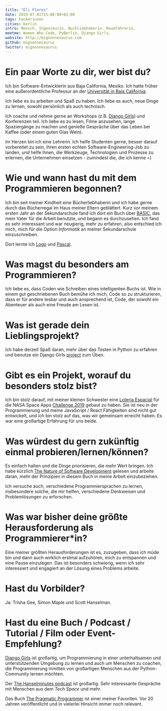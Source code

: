```yaml
---
title: "Eli Flores"
date: 2019-07-01T15:00:00+01:00
tags: hackerinnen
cities: berlin
intro: Mensch. Ingenieurin. Buchliebhaberin. Raumfahrerin.
meetme: Women Who Code, PyBerlin, Django Girls.
website: http://mignonnesaurus.com
github: mignonnesaurus
twitter: mignonnesaurus
---
```


# Ein paar Worte zu dir, wer bist du?

Ich bin Software-Entwicklerin aus Baja California, Mexiko. Ich hatte früher eine außerordentliche Professur an der [Universität in Baja California](http://www.uabc.mx/).

Ich liebe es zu arbeiten und Spaß zu haben. Ich liebe es auch, neue Dinge zu lernen, sowohl persönlich als auch technisch.

Ich coache und nehme gerne an Workshops (z.B. [Django Girls](https://djangogirls.org/)) und Konferenzen teil. Ich liebe es zu lesen, Filme anzusehen, lange Spaziergänge zu machen und genieße Gespräche über das Leben bei Kaffee (oder einem guten Glas Wein).

Im Herzen bin ich eine Lehrerin. Ich helfe Studenten gerne, besser darauf vorbereitet zu sein, ihren ersten echten Software-Engineering-Job zu landen, und helfe ihnen, die Werkzeuge, Technologien und Prozesse zu erlernen, die Unternehmen einsetzen - zumindest die, die ich kenne =)

# Wie und wann hast du mit dem Programmieren begonnen?

Ich bin seit meiner Kindheit eine Bücherliebhaberin und ich habe gerne durch das Bücherregal im Haus meiner Eltern geblättert. Kurz vor meinem ersten Jahr an der Sekundarschule fand ich dort ein Buch über [BASIC](https://en.wikipedia.org/wiki/BASIC), das mein Vater für die Arbeit benutzte, und begann es durchzusehen. Ich fand es sehr interessant und war neugierig, mehr zu erfahren, also entschied ich mich, mich für die Option _Informatik_ an meiner Sekundarschule einzuschreiben.

Dort lernte ich [Logo](https://en.wikipedia.org/wiki/Logo_programming_language) und [Pascal](https://en.wikipedia.org/wiki/Pascal_programming_language).

# Was magst du besonders am Programmieren?

Ich liebe es, dass Coden wie Schreiben eines intelligenten Buchs ist. Wie in einem gut geschriebenen Buch bemühe ich mich, Code so zu strukturieren, dass er für andere lesbar und auch ansprechend ist, Code, der sowohl ein Abenteuer als auch eine Freude am Lesen ist.

# Was ist gerade dein Lieblingsprojekt?

Ich habe derzeit Spaß daran, mehr über das Testen in Python zu erfahren und benutze ein Django Girls [project](https://github.com/mignonnesaurus/my-first-blog) zum Üben.

# Gibt es ein Projekt, worauf du besonders stolz bist?

Ich bin stolz darauf, mit meiner kleinen Schwester eine [Loteria Espacial](https://github.com/mignonnesaurus/loteria-espacial) für die NASA Space Apps [Challenge 2019](https://2019.spaceappschallenge.org/) gebaut zu haben. Sie ist neu in der Programmierung und meine JavaScript / React Fähigkeiten sind nicht gut entwickelt, und ich bin stolz auf das, was wir gemeinsam erreicht haben. Es war eine großartige Erfahrung für uns beide.

# Was würdest du gern zukünftig einmal probieren/lernen/können?

Es einfach halten und die Dinge priorisieren, die mehr Wert bringen. Ich habe kürzlich [The Nature of Software Development](https://www.goodreads.com/book/show/23333088-the-nature-of-software-development) gelesen und arbeite daran, mehr der Prinzipien in diesem Buch in meine Arbeit einzubeziehen.

Ich versuche auch, verschiedene Programmiersprachen zu lernen, insbesondere solche, die mir helfen, verschiedene Denkweisen und Problemlösungen zu erforschen.

# Was war bisher deine größte Herausforderung als Programmierer\*in?

Eine meiner größten Herausforderungen ist es, zuzugeben, dass ich müde bin und dann auch wirklich erstmal aufzuhören, mich zu entspannen und eine Pause einzulegen. Das ist besonders schwierig, wenn ich sehr interessiert und engagiert an der Lösung eines Problems arbeite.

# Hast du Vorbilder?

Ja: Trisha Gee, Simon Maple und Scott Hanselman.

# Hast du eine Buch / Podcast / Tutorial / Film oder Event-Empfehlung?

[Django Girls](http://djangogirls.org) ist großartig, um Programmierung in einer unterhaltsamen und unterstützenden Umgebung zu lernen und auch um Menschen zu coachen, die Programmierung inmitten von großartigen Menschen aus der Python-Community lernen möchten.

Der [The Hanselminutes podcast](https://www.hanselminutes.com/) ist großartig. Sehr interessante Gespräche mit Menschen aus dem _Tech Space_ und mehr.

Das Buch [The Pragmatic Programmer](https://www.goodreads.com/book/show/4099.The_Pragmatic_Programmer) ist einer meiner Favoriten. Vor 20 Jahren veröffentlicht und in vielerlei Hinsicht immer noch relevant.
